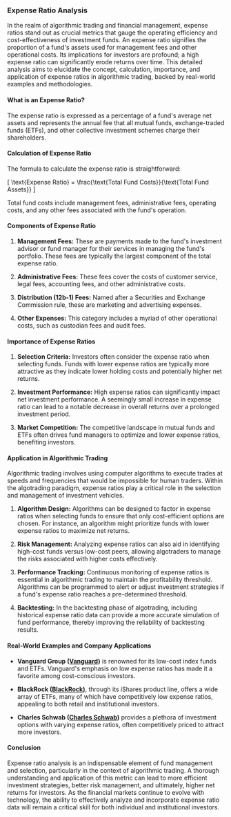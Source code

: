 ### Expense Ratio Analysis

In the realm of algorithmic trading and financial management, expense ratios stand out as crucial metrics that gauge the operating efficiency and cost-effectiveness of investment funds. An expense ratio signifies the proportion of a fund's assets used for management fees and other operational costs. Its implications for investors are profound; a high expense ratio can significantly erode returns over time. This detailed analysis aims to elucidate the concept, calculation, importance, and application of expense ratios in algorithmic trading, backed by real-world examples and methodologies.

#### What is an Expense Ratio?

The expense ratio is expressed as a percentage of a fund's average net assets and represents the annual fee that all mutual funds, exchange-traded funds (ETFs), and other collective investment schemes charge their shareholders.

#### Calculation of Expense Ratio

The formula to calculate the expense ratio is straightforward:

\[ \text{Expense Ratio} = \frac{\text{Total Fund Costs}}{\text{Total Fund Assets}} \]

Total fund costs include management fees, administrative fees, operating costs, and any other fees associated with the fund's operation. 

#### Components of Expense Ratio

1. **Management Fees:** These are payments made to the fund's investment advisor or fund manager for their services in managing the fund's portfolio. These fees are typically the largest component of the total expense ratio.

2. **Administrative Fees:** These fees cover the costs of customer service, legal fees, accounting fees, and other administrative costs.

3. **Distribution (12b-1) Fees:** Named after a Securities and Exchange Commission rule, these are marketing and advertising expenses.

4. **Other Expenses:** This category includes a myriad of other operational costs, such as custodian fees and audit fees.

#### Importance of Expense Ratios

1. **Selection Criteria:** Investors often consider the expense ratio when selecting funds. Funds with lower expense ratios are typically more attractive as they indicate lower holding costs and potentially higher net returns.

2. **Investment Performance:** High expense ratios can significantly impact net investment performance. A seemingly small increase in expense ratio can lead to a notable decrease in overall returns over a prolonged investment period.

3. **Market Competition:** The competitive landscape in mutual funds and ETFs often drives fund managers to optimize and lower expense ratios, benefiting investors.

#### Application in Algorithmic Trading

Algorithmic trading involves using computer algorithms to execute trades at speeds and frequencies that would be impossible for human traders. Within the algotrading paradigm, expense ratios play a critical role in the selection and management of investment vehicles.

1. **Algorithm Design:** Algorithms can be designed to factor in expense ratios when selecting funds to ensure that only cost-efficient options are chosen. For instance, an algorithm might prioritize funds with lower expense ratios to maximize net returns.

2. **Risk Management:** Analyzing expense ratios can also aid in identifying high-cost funds versus low-cost peers, allowing algotraders to manage the risks associated with higher costs effectively.

3. **Performance Tracking:** Continuous monitoring of expense ratios is essential in algorithmic trading to maintain the profitability threshold. Algorithms can be programmed to alert or adjust investment strategies if a fund's expense ratio reaches a pre-determined threshold.

4. **Backtesting:** In the backtesting phase of algotrading, including historical expense ratio data can provide a more accurate simulation of fund performance, thereby improving the reliability of backtesting results.

#### Real-World Examples and Company Applications

- **Vanguard Group ([Vanguard](https://investor.vanguard.com))** is renowned for its low-cost index funds and ETFs. Vanguard's emphasis on low expense ratios has made it a favorite among cost-conscious investors.

- **BlackRock ([BlackRock](https://www.blackrock.com))**, through its iShares product line, offers a wide array of ETFs, many of which have competitively low expense ratios, appealing to both retail and institutional investors.

- **Charles Schwab ([Charles Schwab](https://www.schwab.com))** provides a plethora of investment options with varying expense ratios, often competitively priced to attract more investors.

#### Conclusion

Expense ratio analysis is an indispensable element of fund management and selection, particularly in the context of algorithmic trading. A thorough understanding and application of this metric can lead to more efficient investment strategies, better risk management, and ultimately, higher net returns for investors. As the financial markets continue to evolve with technology, the ability to effectively analyze and incorporate expense ratio data will remain a critical skill for both individual and institutional investors.
